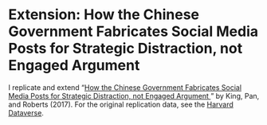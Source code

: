 # Extension: How the Chinese Government Fabricates Social Media Posts for Strategic Distraction, not Engaged Argument

I replicate and extend “[How the Chinese Government Fabricates Social Media Posts for Strategic Distraction, not Engaged Argument
](https://gking.harvard.edu/50c)” by King, Pan, and Roberts (2017). For the original replication data, see the [Harvard Dataverse](https://dataverse.harvard.edu/dataset.xhtml?persistentId=doi:10.7910/DVN/QSZMPD).
